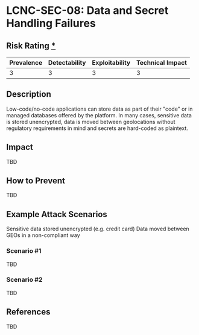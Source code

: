 # LCNC-SEC-08: Data and Secret Handling Failures

## Risk Rating [*](https://owasp.org/www-project-top-ten/2017/Note_About_Risks)

| Prevalence | Detectability | Exploitability | Technical Impact |
| --- | --- | --- | --- |
| 3 | 3 | 3 | 3 |

## Description

Low-code/no-code applications can store data as part of their "code" or in managed databases offered by the platform. 
In many cases, sensitive data is stored unencrypted, data is moved between geolocations without regulatory requirements in mind and secrets are hard-coded as plaintext.

## Impact

TBD

## How to Prevent

TBD

## Example Attack Scenarios

Sensitive data stored unencrypted (e.g. credit card)
Data moved between GEOs in a non-compliant way

### Scenario #1

TBD

### Scenario #2

TBD

## References

TBD